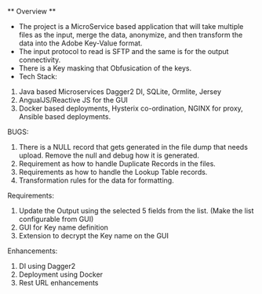 ** Overview **
- The project is a MicroService based application that will take multiple files as the input, merge the data, anonymize,
and then transform the data into the Adobe Key-Value format.
- The input protocol to read is SFTP and the same is for the output connectivity.
- There is a Key masking that Obfusication of the keys.
- Tech Stack:
1. Java based Microservices
    Dagger2 DI, SQLite, Ormlite, Jersey
2. AngualJS/Reactive JS for the GUI
3. Docker based deployments, Hysterix co-ordination, NGINX for proxy, Ansible based deployments.

BUGS:
1. There is a NULL record that gets generated in the file dump that needs upload. Remove the null and debug how it is
generated.
2. Requirement as how to handle Duplicate Records in the files.
3. Requirements as how to handle the Lookup Table records.
4. Transformation rules for the data for formatting.

Requirements:
1. Update the Output using the selected 5 fields from the list. (Make the list configurable from GUI)
2. GUI for Key name definition
3. Extension to decrypt the Key name on the GUI

Enhancements:
1. DI using Dagger2
2. Deployment using Docker
3. Rest URL enhancements

